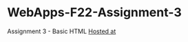 # WebApps-F22-Assignment-3
Assignment 3 - Basic HTML
[Hosted at](https://github.com/44-563-Web-Apps-F22/44563-webapps-assignment-3-Navya2228/settings/pages)
